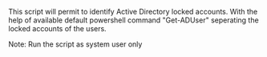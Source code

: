 This script will permit to identify Active Directory locked accounts.
With the help of available default powershell command "Get-ADUser" seperating the locked accounts of the users.

Note: Run the script as system user only
